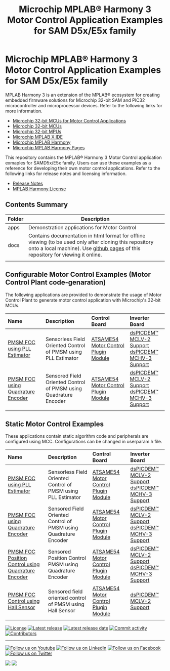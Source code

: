 ﻿---
title: Microchip MPLAB® Harmony 3 Motor Control Application Examples for SAM D5x/E5x family
nav_order: 1
has_children: true
has_toc: false
---

# Microchip MPLAB® Harmony 3 Motor Control Application Examples for SAM D5x/E5x family

MPLAB Harmony 3 is an extension of the MPLAB® ecosystem for creating
embedded firmware solutions for Microchip 32-bit SAM and PIC32 microcontroller
and microprocessor devices.  Refer to the following links for more information.
 - [Microchip 32-bit MCUs for Motor Control Applications](https://www.microchip.com/design-centers/motor-control-and-drive/control-products/32-bit-solutions)
 - [Microchip 32-bit MCUs](https://www.microchip.com/design-centers/32-bit)
 - [Microchip 32-bit MPUs](https://www.microchip.com/design-centers/32-bit-mpus)
 - [Microchip MPLAB X IDE](https://www.microchip.com/mplab/mplab-x-ide)
 - [Microchip MPLAB Harmony](https://www.microchip.com/mplab/mplab-harmony)
 - [Microchip MPLAB Harmony Pages](https://microchip-mplab-harmony.github.io/)

This repository contains the MPLAB® Harmony 3 Motor Control application exmaples for SAMD5x/E5x family. Users can use these examples as a reference for
developing their own motor control applications. Refer to the following links for release
notes and licensing information.

 - [Release Notes](./release_notes.md)
 - [MPLAB Harmony License](mplab_harmony_license.md)

## Contents Summary

| Folder     | Description                                               |
|------------|-----------------------------------------------------------|
| apps       | Demonstration applications for Motor Control              |
| docs       | Contains documentation in html format for offline viewing (to be used only after cloning this repository onto a local machine). Use [github pages](https://microchip-mplab-harmony.github.io/mc_apps_sam_d5x_e5x/) of this repository for viewing it online.                   |
|||


## Configurable Motor Control Examples (Motor Control Plant code-genaration)

The following applications are provided to demonstrate the usage of Motor Control Plant to generate motor control application with Microchip's 32-bit MCUs.


| Name | Description|Control Board|Inverter Board|
|:-----|:-----------|:------------|:-------------|
| [PMSM FOC using PLL Estimator](apps/mcp_pmsm_foc_pll_estimator_sam_e54/readme.md) | Sensorless Field Oriented Control of PMSM using PLL Estimator | [ATSAME54 Motor Control Plugin Module](https://www.microchip.com/DevelopmentTools/ProductDetails/PartNO/MA320207) | [dsPICDEM™ MCLV-2 Support](https://www.microchip.com/DevelopmentTools/ProductDetails/DM330021-2) <br  />[dsPICDEM™ MCHV-3 Support](https://www.microchip.com/developmenttools/ProductDetails/dm330023-3) |
| [PMSM FOC using Quadrature Encoder](apps/mcp_pmsm_foc_encoder_sam_e54/readme.md) | Sensored Field Oriented Control of PMSM using Quadrature Encoder | [ATSAME54 Motor Control Plugin Module](https://www.microchip.com/DevelopmentTools/ProductDetails/PartNO/MA320207) | [dsPICDEM™ MCLV-2 Support](https://www.microchip.com/DevelopmentTools/ProductDetails/DM330021-2) <br  />[dsPICDEM™ MCHV-3 Support](https://www.microchip.com/developmenttools/ProductDetails/dm330023-3) |
|||||


## Static Motor Control Examples

These applications contain static algorithm code and peripherals are configured using MCC. Configurations can be changed in userparam.h file. 


| Name | Description|Control Board|Inverter Board|
|:-----|:-----------|:------------|:-------------|
| [PMSM FOC using PLL Estimator](apps/pmsm_foc_pll_estimator_sam_e54/readme.md) | Sensorless Field Oriented Control of PMSM using PLL Estimator | [ATSAME54 Motor Control Plugin Module](https://www.microchip.com/DevelopmentTools/ProductDetails/PartNO/MA320207) | [dsPICDEM™ MCLV-2 Support](https://www.microchip.com/DevelopmentTools/ProductDetails/DM330021-2) <br  />[dsPICDEM™ MCHV-3 Support](https://www.microchip.com/developmenttools/ProductDetails/dm330023-3) |
| [PMSM FOC using Quadrature Encoder](apps/pmsm_foc_encoder_sam_e54/readme.md) | Sensored Field Oriented Control of PMSM using Quadrature Encoder | [ATSAME54 Motor Control Plugin Module](https://www.microchip.com/DevelopmentTools/ProductDetails/PartNO/MA320207) | [dsPICDEM™ MCLV-2 Support](https://www.microchip.com/DevelopmentTools/ProductDetails/DM330021-2) <br  />[dsPICDEM™ MCHV-3 Support](https://www.microchip.com/developmenttools/ProductDetails/dm330023-3) |
| [PMSM FOC Position Control using Quadrature Encoder](apps/pmsm_foc_encoder_position_sam_e54/readme.md) | Sensored Position Control PMSM using Quadrature Encoder |[ATSAME54 Motor Control Plugin Module](https://www.microchip.com/DevelopmentTools/ProductDetails/PartNO/MA320207) | [dsPICDEM™ MCLV-2 Support](https://www.microchip.com/DevelopmentTools/ProductDetails/DM330021-2) <br  />[dsPICDEM™ MCHV-3 Support](https://www.microchip.com/developmenttools/ProductDetails/dm330023-3) |
| [PMSM FOC Control using Hall Sensor](apps/pmsm_foc_hall_sam_e54/readme.md) | Sensored field oriented control of PMSM using Hall Sensor |[ATSAME54 Motor Control Plugin Module](https://www.microchip.com/DevelopmentTools/ProductDetails/PartNO/MA320207) | [dsPICDEM™ MCLV-2 Support](https://www.microchip.com/DevelopmentTools/ProductDetails/DM330021-2) |
|||||



[![License](https://img.shields.io/badge/license-Harmony%20license-orange.svg)](https://github.com/Microchip-MPLAB-Harmony/mc/blob/master/mplab_harmony_license.md)
[![Latest release](https://img.shields.io/github/release/Microchip-MPLAB-Harmony/mc_apps_sam_d5x_e5x.svg)](https://github.com/Microchip-MPLAB-Harmony/mc/releases/latest)
[![Latest release date](https://img.shields.io/github/release-date/Microchip-MPLAB-Harmony/mc_apps_sam_d5x_e5x.svg)](https://github.com/Microchip-MPLAB-Harmony/mc/releases/latest)
[![Commit activity](https://img.shields.io/github/commit-activity/y/Microchip-MPLAB-Harmony/mc_apps_sam_d5x_e5x.svg)](https://github.com/Microchip-MPLAB-Harmony/mc/graphs/commit-activity)
[![Contributors](https://img.shields.io/github/contributors-anon/Microchip-MPLAB-Harmony/mc_apps_sam_d5x_e5x.svg)]()
____

[![Follow us on Youtube](https://img.shields.io/badge/Youtube-Follow%20us%20on%20Youtube-red.svg)](https://www.youtube.com/user/MicrochipTechnology)
[![Follow us on LinkedIn](https://img.shields.io/badge/LinkedIn-Follow%20us%20on%20LinkedIn-blue.svg)](https://www.linkedin.com/company/microchip-technology)
[![Follow us on Facebook](https://img.shields.io/badge/Facebook-Follow%20us%20on%20Facebook-blue.svg)](https://www.facebook.com/microchiptechnology/)
[![Follow us on Twitter](https://img.shields.io/twitter/follow/MicrochipTech.svg?style=social)](https://twitter.com/MicrochipTech)

[![](https://img.shields.io/github/stars/Microchip-MPLAB-Harmony/mc_apps_sam_d5x_e5x.svg?style=social)]()
[![](https://img.shields.io/github/watchers/Microchip-MPLAB-Harmony/mc_apps_sam_d5x_e5x.svg?style=social)]()
